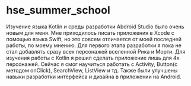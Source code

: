 # hse_summer_school
Изучение языка Kotlin и среды разработки Abdroid Studio было очень новым для меня. Мне приходилось писать приложения в Xcode с помощью языка Swift,
но это совсем отличается от моей последней работы, по моему мнению.
Для первого этапа разработки я пока не стал добавлять сразу всех персонажей вселенной Рика и Морти. Для изучения работы с Kotlin я решил сделать
приложение лишь для 4х персонажей. Сейчас я смог научиться работать с Activity, Button(с методом onClick), SearchView, ListView и тд. 
Также были улучшены навыки разработки интерфейса и дизайна в приложении на Android.
